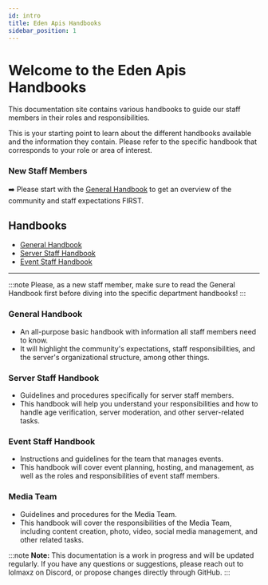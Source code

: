 ```yaml
---
id: intro
title: Eden Apis Handbooks
sidebar_position: 1
---
```


# Welcome to the Eden Apis Handbooks

This documentation site contains various handbooks to guide our staff members in their roles and responsibilities.

This is your starting point to learn about the different handbooks available and the information they contain.
Please refer to the specific handbook that corresponds to your role or area of interest.

### New Staff Members

➡️ Please start with the [General Handbook](./general-handbook) to get an overview of the community and staff expectations FIRST.

## Handbooks

- [General Handbook](./general-handbook)
- [Server Staff Handbook](./server-staff-handbook)
- [Event Staff Handbook](./event-staff-handbook)

---

:::note
Please, as a new staff member, make sure to read the General Handbook first before diving into the specific department handbooks!
:::

### General Handbook

- An all-purpose basic handbook with information all staff members need to know.
- It will highlight the community's expectations, staff responsibilities, and the server's organizational structure, among other things.

### Server Staff Handbook

- Guidelines and procedures specifically for server staff members.
- This handbook will help you understand your responsibilities and how to handle age verification, server moderation, and other server-related tasks.

### Event Staff Handbook

- Instructions and guidelines for the team that manages events.
- This handbook will cover event planning, hosting, and management, as well as the roles and responsibilities of event staff members.

### Media Team

- Guidelines and procedures for the Media Team.
- This handbook will cover the responsibilities of the Media Team, including content creation, photo, video, social media management, and other related tasks.

:::note
**Note:** This documentation is a work in progress and will be updated regularly. If you have any questions or suggestions, please reach out to lolmaxz on Discord, or propose changes directly through GitHub.
:::
